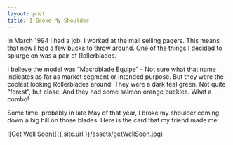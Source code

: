 ```yaml
---
layout: post
title: I Broke My Shoulder
---
```


In March 1994 I had a job. I worked at the mall selling pagers. This means that now I had a few bucks to throw around. One of the things I decided to splurge on was a pair of Rollerblades.

I believe the model was &#8220;Macroblade Equipe&#8221; - Not sure what that name indicates as far as market segment or intended purpose. But they were the coolest looking Rollerblades around. They were a dark teal green. Not quite &#8220;forest&#8221;, but close. And they had some salmon orange buckles. What a combo!

Some time, probably in late May of that year, I broke my shoulder coming down a big hill on those blades. Here is the card that my friend made me:

![Get Well Soon]({{ site.url }}/assets/getWellSoon.jpg)
